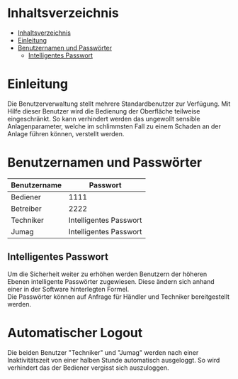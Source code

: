 # Inhaltsverzeichnis
- [Inhaltsverzeichnis](#inhaltsverzeichnis)
- [Einleitung](#einleitung)
- [Benutzernamen und Passwörter](#benutzernamen-und-passwörter)
  - [Intelligentes Passwort](#intelligentes-passwort)

# Einleitung
Die Benutzerverwaltung stellt mehrere Standardbenutzer zur Verfügung. Mit Hilfe dieser Benutzer wird die Bedienung der Oberfläche teilweise eingeschränkt. So kann verhindert werden das ungewollt sensible Anlagenparameter, welche im schlimmsten Fall zu einem Schaden an der Anlage führen können, verstellt werden. 

# Benutzernamen und Passwörter
| Benutzername  | Passwort |
| ------------- | ------------- |
| Bediener  | 1111  |
| Betreiber  | 2222  |
| Techniker  | Intelligentes Passwort  |
| Jumag  | Intelligentes Passwort  |

## Intelligentes Passwort
Um die Sicherheit weiter zu erhöhen werden Benutzern der höheren Ebenen intelligente Passwörter zugewiesen. Diese ändern sich anhand einer in der Software hinterlegten Formel.  
Die Passwörter können auf Anfrage für Händler und Techniker bereitgestellt werden.

# Automatischer Logout
Die beiden Benutzer "Techniker" und "Jumag" werden nach einer Inaktivitätszeit von einer halben Stunde automatisch ausgeloggt. So wird verhindert das der Bediener vergisst sich auszuloggen.
